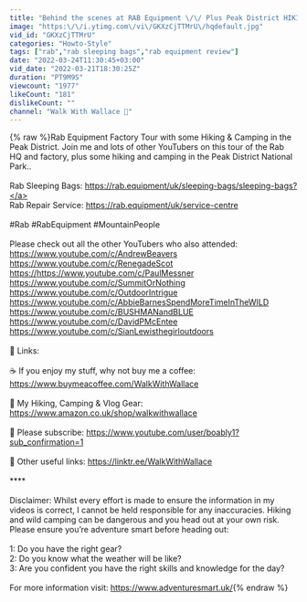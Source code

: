 ```yaml
---
title: "Behind the scenes at RAB Equipment \/\/ Plus Peak District HIKING & CAMPING!"
image: "https:\/\/i.ytimg.com\/vi\/GKXzCjTTMrU\/hqdefault.jpg"
vid_id: "GKXzCjTTMrU"
categories: "Howto-Style"
tags: ["rab","rab sleeping bags","rab equipment review"]
date: "2022-03-24T11:30:45+03:00"
vid_date: "2022-03-21T18:30:25Z"
duration: "PT9M9S"
viewcount: "1977"
likeCount: "181"
dislikeCount: ""
channel: "Walk With Wallace 👣"
---
```

{% raw %}Rab Equipment Factory Tour with some Hiking &amp; Camping in the Peak District. Join me and lots of other YouTubers on this tour of the Rab HQ and factory, plus some hiking and camping in the Peak District National Park..<br /><br />Rab Sleeping Bags: <a rel="nofollow" target="blank" href="https://rab.equipment/uk/sleeping-bags/sleeping-bags?">https://rab.equipment/uk/sleeping-bags/sleeping-bags?</a><br />Rab Repair Service: <a rel="nofollow" target="blank" href="https://rab.equipment/uk/service-centre">https://rab.equipment/uk/service-centre</a><br /><br />#Rab #RabEquipment #MountainPeople<br /><br />Please check out all the other YouTubers who also attended:<br /><a rel="nofollow" target="blank" href="https://www.youtube.com/c/AndrewBeavers">https://www.youtube.com/c/AndrewBeavers</a><br /><a rel="nofollow" target="blank" href="https://www.youtube.com/c/RenegadeScot">https://www.youtube.com/c/RenegadeScot</a><br /><a rel="nofollow" target="blank" href="https://https://www.youtube.com/c/PaulMessner">https://https://www.youtube.com/c/PaulMessner</a><br /><a rel="nofollow" target="blank" href="https://www.youtube.com/c/SummitOrNothing">https://www.youtube.com/c/SummitOrNothing</a><br /><a rel="nofollow" target="blank" href="https://www.youtube.com/c/OutdoorIntrigue">https://www.youtube.com/c/OutdoorIntrigue</a><br /><a rel="nofollow" target="blank" href="https://www.youtube.com/c/AbbieBarnesSpendMoreTimeInTheWILD">https://www.youtube.com/c/AbbieBarnesSpendMoreTimeInTheWILD</a><br /><a rel="nofollow" target="blank" href="https://www.youtube.com/c/BUSHMANandBLUE">https://www.youtube.com/c/BUSHMANandBLUE</a><br /><a rel="nofollow" target="blank" href="https://www.youtube.com/c/DavidPMcEntee">https://www.youtube.com/c/DavidPMcEntee</a><br /><a rel="nofollow" target="blank" href="https://www.youtube.com/c/SianLewisthegirloutdoors">https://www.youtube.com/c/SianLewisthegirloutdoors</a><br /><br />🔗 Links: <br /><br />☕ If you enjoy my stuff, why not buy me a coffee: <a rel="nofollow" target="blank" href="https://www.buymeacoffee.com/WalkWithWallace">https://www.buymeacoffee.com/WalkWithWallace</a> <br /><br />👣 My Hiking, Camping &amp; Vlog Gear:<br /><a rel="nofollow" target="blank" href="https://www.amazon.co.uk/shop/walkwithwallace">https://www.amazon.co.uk/shop/walkwithwallace</a> <br /><br />🔔 Please subscribe:  <a rel="nofollow" target="blank" href="https://www.youtube.com/user/boably1?sub_confirmation=1">https://www.youtube.com/user/boably1?sub_confirmation=1</a><br /><br />🔗 Other useful links: <a rel="nofollow" target="blank" href="https://linktr.ee/WalkWithWallace">https://linktr.ee/WalkWithWallace</a><br /><br />****<br /><br />Disclaimer: Whilst every effort is made to ensure the information in my videos is correct, I cannot be held responsible for any inaccuracies. Hiking and wild camping can be dangerous and you head out at your own risk. Please ensure you’re adventure smart before heading out:<br /><br />1: Do you have the right gear?<br />2: Do you know what the weather will be like?<br />3: Are you confident you have the right skills and knowledge for the day?<br /><br />For more information visit: <a rel="nofollow" target="blank" href="https://www.adventuresmart.uk/">https://www.adventuresmart.uk/</a>{% endraw %}
